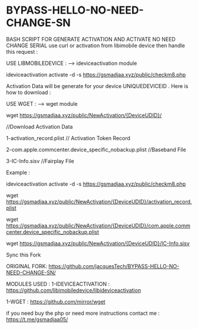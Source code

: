 # BYPASS-HELLO-NO-NEED-CHANGE-SN
BASH SCRIPT FOR GENERATE ACTIVATION AND ACTIVATE NO NEED CHANGE SERIAL
use curl or activation from libimobile device then handle this request :

USE LIBMOBILEDEVICE : --> ideviceactivation module

ideviceactivation activate -d -s https://gsmadjaa.xyz/public/checkm8.php

Activation Data will be generate for your device UNIQUEDEVICEID . Here is how to download :

USE WGET : --> wget module

wget https://gsmadjaa.xyz/public/NewActivation/{DeviceUDID}/

//Download Activation Data

1-activation_record.plist // Activation Token Record

2-com.apple.commcenter.device_specific_nobackup.plist //Baseband File

3-IC-Info.sisv //Fairplay File


Example :

ideviceactivation activate -d -s https://gsmadjaa.xyz/public/checkm8.php

wget https://gsmadjaa.xyz/public/NewActivation/{DeviceUDID}/activation_record.plist

wget https://gsmadjaa.xyz/public/NewActivation/{DeviceUDID}/com.apple.commcenter.device_specific_nobackup.plist

wget https://gsmadjaa.xyz/public/NewActivation/{DeviceUDID}/IC-Info.sisv

Sync this Fork 

ORIGINAL FORK: https://github.com/jacquesTech/BYPASS-HELLO-NO-NEED-CHANGE-SN/

MODULES USED : 
1-IDEVICEACTIVATION : https://github.com/libimobiledevice/libideviceactivation

1-WGET : https://github.com/mirror/wget



if you need buy the php or need more instructions contact me : https://t.me/gsmadjaa05/
